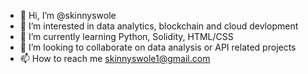 - 👋 Hi, I’m @skinnyswole
- 👀 I’m interested in data analytics, blockchain and cloud devlopment
- 🌱 I’m currently learning Python, Solidity, HTML/CSS
- 💞️ I’m looking to collaborate on data analysis or API related projects
- 📫 How to reach me skinnyswole1@gmail.com

<!---
skinnyswole/skinnyswole is a ✨ special ✨ repository because its `README.md` (this file) appears on your GitHub profile.
You can click the Preview link to take a look at your changes.
--->
